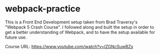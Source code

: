 # webpack-practice

This is a Front End Development setup taken from Brad Traversy's "Webpack 5 Crash Course".
I followed along and built the setup in order to get a better understanding of Webpack, and to have the setup available for future use.

Course URL: https://www.youtube.com/watch?v=IZGNcSuwBZs